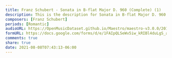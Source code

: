 ```yaml
---
title: Franz Schubert - Sonata in B-flat Major D. 960 (Complete) (1)
description: This is the description for Sonata in B-flat Major D. 960 (Complete) by Franz Schubert
composers: [Franz Schubert]
periods: [Romantic]
audioURL: https://OpenMusicDataset.github.io/Maestro/maestro-v3.0.0/2014/MIDI-UNPROCESSED_04-07-08-10-12-15-17_R2_2014_MID--AUDIO_04_R2_2014_wav.midi
formURL: https://docs.google.com/forms/d/e/1FAIpQLSeWv5iw_kRIBl4duLgS_ab3f4oBConJsbV3VMCGD2rbWT-DQQ/viewform
comments: true
share: true
date: 2021-08-08T07:43:13-06:00
---
```

